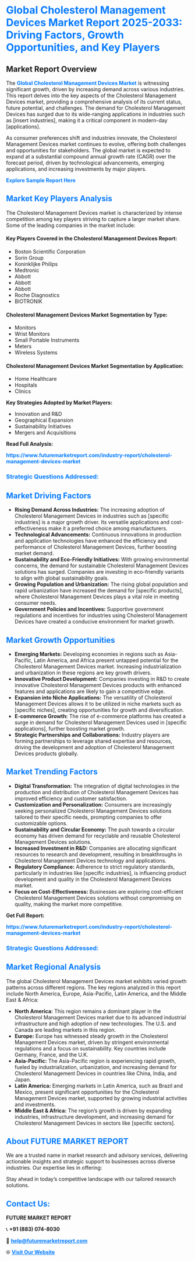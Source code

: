 <h1 style="color: #007BFF;">Global Cholesterol Management Devices Market Report 2025-2033: Driving Factors, Growth Opportunities, and Key Players</h1>

<section id="overview">
<h2>Market Report Overview</h2>
<p>The <a href="https://www.futuremarketreport.com/industry-report/cholesterol-management-devices-market" style="color: #007BFF; text-decoration: none;"><strong>Global Cholesterol Management Devices Market</strong></a> is witnessing significant growth, driven by increasing demand across various industries. This report delves into the key aspects of the Cholesterol Management Devices market, providing a comprehensive analysis of its current status, future potential, and challenges. The demand for Cholesterol Management Devices has surged due to its wide-ranging applications in industries such as [insert industries], making it a critical component in modern-day [applications].</p>
<p>As consumer preferences shift and industries innovate, the Cholesterol Management Devices market continues to evolve, offering both challenges and opportunities for stakeholders. The global market is expected to expand at a substantial compound annual growth rate (CAGR) over the forecast period, driven by technological advancements, emerging applications, and increasing investments by major players.</p>
</section>

<section id="overview">
<p><a href="https://www.futuremarketreport.com/request-sample/reportId=77053" style="color: #007BFF; text-decoration: none;"><strong>Explore Sample Report Here</strong></a></p>
</section>

<section id="key-players">
<h2 style="color: #007BFF;">Market Key Players Analysis</h2>
<p>The Cholesterol Management Devices market is characterized by intense competition among key players striving to capture a larger market share. Some of the leading companies in the market include:</p>
<h4>Key Players Covered in the Cholesterol Management Devices Report:</h4>
<ul><li>Boston Scientific Corporation</li><li>Sorin Group</li><li>Koninklijke Philips</li><li>Medtronic</li><li>Abbott</li><li>Abbott</li><li>Abbott</li><li>Roche Diagnostics</li><li>BIOTRONIK</li></ul>
<h4>Cholesterol Management Devices Market Segmentation by Type:</h4>
<ul><li>Monitors</li><li>Wrist Monitors</li><li>Small Portable Instruments</li><li>Meters</li><li>Wireless Systems</li></ul>

<h4>Cholesterol Management Devices Market Segmentation by Application:</h4>
<ul><li>Home Healthcare</li><li>Hospitals</li><li>Clinics</li></ul>
<p><strong>Key Strategies Adopted by Market Players:</strong></p>
<ul>
<li>Innovation and R&D</li>
<li>Geographical Expansion</li>
<li>Sustainability Initiatives</li>
<li>Mergers and Acquisitions</li>
</ul>
</section>

<section>
<p><strong>Read Full Analysis: </strong></p><a href="https://www.futuremarketreport.com/industry-report/cholesterol-management-devices-market" style="color: #007BFF; text-decoration: none;"><strong>https://www.futuremarketreport.com/industry-report/cholesterol-management-devices-market</strong></a>
<h3 style="color: #007BFF;">Strategic Questions Addressed:</h3>
</section>

<section id="driving-factors">
<h2 style="color: #007BFF;">Market Driving Factors</h2>
<ul>
<li><strong>Rising Demand Across Industries:</strong> The increasing adoption of Cholesterol Management Devices in industries such as [specific industries] is a major growth driver. Its versatile applications and cost-effectiveness make it a preferred choice among manufacturers.</li>
<li><strong>Technological Advancements:</strong> Continuous innovations in production and application technologies have enhanced the efficiency and performance of Cholesterol Management Devices, further boosting market demand.</li>
<li><strong>Sustainability and Eco-Friendly Initiatives:</strong> With growing environmental concerns, the demand for sustainable Cholesterol Management Devices solutions has surged. Companies are investing in eco-friendly variants to align with global sustainability goals.</li>
<li><strong>Growing Population and Urbanization:</strong> The rising global population and rapid urbanization have increased the demand for [specific products], where Cholesterol Management Devices plays a vital role in meeting consumer needs.</li>
<li><strong>Government Policies and Incentives:</strong> Supportive government regulations and incentives for industries using Cholesterol Management Devices have created a conducive environment for market growth.</li>
</ul>
</section>

<section id="growth-opportunities">
<h2 style="color: #007BFF;">Market Growth Opportunities</h2>
<ul>
<li><strong>Emerging Markets:</strong> Developing economies in regions such as Asia-Pacific, Latin America, and Africa present untapped potential for the Cholesterol Management Devices market. Increasing industrialization and urbanization in these regions are key growth drivers.</li>
<li><strong>Innovative Product Development:</strong> Companies investing in R&D to create innovative Cholesterol Management Devices products with enhanced features and applications are likely to gain a competitive edge.</li>
<li><strong>Expansion into Niche Applications:</strong> The versatility of Cholesterol Management Devices allows it to be utilized in niche markets such as [specific niches], creating opportunities for growth and diversification.</li>
<li><strong>E-commerce Growth:</strong> The rise of e-commerce platforms has created a surge in demand for Cholesterol Management Devices used in [specific applications], further boosting market growth.</li>
<li><strong>Strategic Partnerships and Collaborations:</strong> Industry players are forming partnerships to leverage shared expertise and resources, driving the development and adoption of Cholesterol Management Devices products globally.</li>
</ul>
</section>

<section id="trending-factors">
<h2 style="color: #007BFF;">Market Trending Factors</h2>
<ul>
<li><strong>Digital Transformation:</strong> The integration of digital technologies in the production and distribution of Cholesterol Management Devices has improved efficiency and customer satisfaction.</li>
<li><strong>Customization and Personalization:</strong> Consumers are increasingly seeking personalized Cholesterol Management Devices solutions tailored to their specific needs, prompting companies to offer customizable options.</li>
<li><strong>Sustainability and Circular Economy:</strong> The push towards a circular economy has driven demand for recyclable and reusable Cholesterol Management Devices solutions.</li>
<li><strong>Increased Investment in R&D:</strong> Companies are allocating significant resources to research and development, resulting in breakthroughs in Cholesterol Management Devices technology and applications.</li>
<li><strong>Regulatory Compliance:</strong> Adherence to strict regulatory standards, particularly in industries like [specific industries], is influencing product development and quality in the Cholesterol Management Devices market.</li>
<li><strong>Focus on Cost-Effectiveness:</strong> Businesses are exploring cost-efficient Cholesterol Management Devices solutions without compromising on quality, making the market more competitive.</li>
</ul>
</section>

<section>
<p><strong>Get Full Report: </strong></p><a href="https://www.futuremarketreport.com/industry-report/cholesterol-management-devices-market" style="color: #007BFF; text-decoration: none;"><strong>https://www.futuremarketreport.com/industry-report/cholesterol-management-devices-market</strong></a>
<h3 style="color: #007BFF;">Strategic Questions Addressed:</h3>
</section>


<section id="regional-analysis">
<h2 style="color: #007BFF;">Market Regional Analysis</h2>
<p>The global Cholesterol Management Devices market exhibits varied growth patterns across different regions. The key regions analyzed in this report include North America, Europe, Asia-Pacific, Latin America, and the Middle East & Africa:</p>
<ul>
<li><strong>North America:</strong> This region remains a dominant player in the Cholesterol Management Devices market due to its advanced industrial infrastructure and high adoption of new technologies. The U.S. and Canada are leading markets in this region.</li>
<li><strong>Europe:</strong> Europe has witnessed steady growth in the Cholesterol Management Devices market, driven by stringent environmental regulations and a focus on sustainability. Key countries include Germany, France, and the U.K.</li>
<li><strong>Asia-Pacific:</strong> The Asia-Pacific region is experiencing rapid growth, fueled by industrialization, urbanization, and increasing demand for Cholesterol Management Devices in countries like China, India, and Japan.</li>
<li><strong>Latin America:</strong> Emerging markets in Latin America, such as Brazil and Mexico, present significant opportunities for the Cholesterol Management Devices market, supported by growing industrial activities and investments.</li>
<li><strong>Middle East & Africa:</strong> The region’s growth is driven by expanding industries, infrastructure development, and increasing demand for Cholesterol Management Devices in sectors like [specific sectors].</li>
</ul>
</section>

<footer>
<h2 style="color: #007BFF;">About FUTURE MARKET REPORT</h2>
<p>We are a trusted name in market research and advisory services, delivering actionable insights and strategic support to businesses across diverse industries. Our expertise lies in offering:</p>

<p>Stay ahead in today’s competitive landscape with our tailored research solutions.</p>

<h2 style="color: #007BFF;">Contact Us:</h2>
<p><strong>FUTURE MARKET REPORT</strong></p>
<p>📞 <strong>+91 (883) 074-8030</strong></p>
<p>📧 <strong><a href="mailto:help@futuremarketreport.com" style="color: #007BFF;">help@futuremarketreport.com</a></strong></p>
<p>🌐 <strong><a href="https://www.futuremarketreport.com/" style="color: #007BFF;">Visit Our Website</a></strong></p>
</footer>
